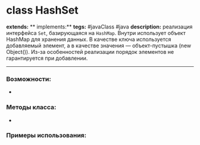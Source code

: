 # class HashSet
**extends:** 
** implements:** 
**tegs:** #javaClass #java
**description:** реализация интерфейса `Set`, базирующаяся на `HashMap`. Внутри использует объект HashMap для хранения данных. В качестве ключа используется добавляемый элемент, а в качестве значения — объект-пустышка (new Object()). Из-за особенностей реализации порядок элементов не гарантируется при добавлении.

---
### Возможности:
- 
### Методы класса:
- 

### Примеры использования:
